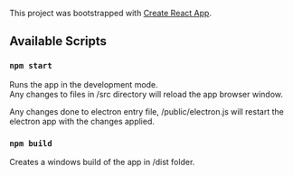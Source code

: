 This project was bootstrapped with [Create React App](https://github.com/facebook/create-react-app).

## Available Scripts

### `npm start`

Runs the app in the development mode.<br />
Any changes to files in /src directory will reload the app browser window.

Any changes done to electron entry file, /public/electron.js will restart the electron app with the changes applied.

### `npm build`

Creates a windows build of the app in /dist folder.